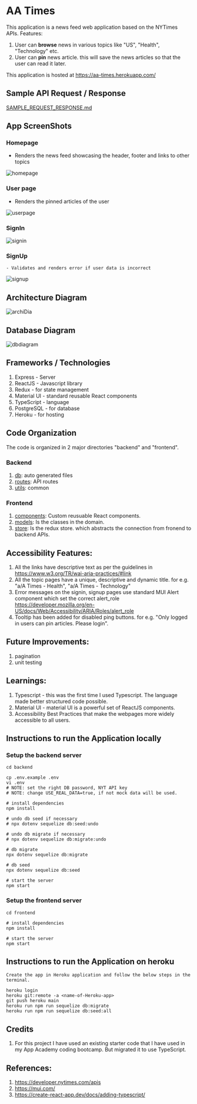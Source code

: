 # AA Times
This application is a news feed web application based on the NYTimes APIs.
Features:
1. User can **browse** news in various topics like "US", "Health", "Technology" etc.
1. User can **pin** news article. this will save the news articles so that the user can read it later.

This application is hosted at https://aa-times.herokuapp.com/

## Sample API Request / Response
[SAMPLE_REQUEST_RESPONSE.md](SAMPLE_REQUEST_RESPONSE.md)

## App ScreenShots

### Homepage

- Renders the news feed showcasing the header, footer and links to other topics

![homepage](https://res.cloudinary.com/dpdawijui/image/upload/v1647765914/screencapture-homepage_compressed_emrrh4.jpg)

### User page

- Renders the pinned articles of the user

![userpage](https://res.cloudinary.com/dpdawijui/image/upload/v1647764862/screencapture-userpage_k3zoqh.png)

### SignIn

![signin](https://res.cloudinary.com/dpdawijui/image/upload/v1647764843/screencapture-signin_nybqbz.png)

### SignUp

    - Validates and renders error if user data is incorrect

![signup](https://res.cloudinary.com/dpdawijui/image/upload/v1647764851/screencapture-signUp_r3kufh.png)


## Architecture Diagram

![archiDia](https://res.cloudinary.com/dpdawijui/image/upload/v1647764981/aa_times_spkv04.jpg)

## Database Diagram
![dbdiagram](https://res.cloudinary.com/dpdawijui/image/upload/v1647763254/AATimes_DB_ujl4su.png)

## Frameworks / Technologies
1. Express - Server
1. ReactJS - Javascript library
1. Redux - for state management
1. Material UI - standard reusable React components
1. TypeScript - language
1. PostgreSQL - for database
1. Heroku - for hosting

## Code Organization
The code is organized in 2 major directories "backend" and "frontend".

### Backend
1. [db](backend/db): auto generated files
1. [routes](backend/routes): API routes
1. [utils](backend/utils): common

### Frontend
1. [components](frontend/components): Custom reusuable React components.
1. [models](frontend/models): Is the classes in the domain.
1. [store](frontend/store): Is the redux store. which abstracts the connection from fronend to backend APIs.


## Accessibility Features:
1. All the links have descriptive text as per the guidelines in https://www.w3.org/TR/wai-aria-practices/#link
1. All the topic pages have a unique, descriptive and dynamic title. for e.g. "a/A Times - Health", "a/A Times - Technology"
1. Error messages on the signin, signup pages use standard MUI Alert component which set the correct alert_role https://developer.mozilla.org/en-US/docs/Web/Accessibility/ARIA/Roles/alert_role
1. Tooltip has been added for disabled ping buttons. for e.g. "Only logged in users can pin articles. Please login".

## Future Improvements:
1. pagination
1. unit testing

## Learnings:
1. Typescript - this was the first time I used Typescript. The language made better structured code possible.
1. Material UI - material UI is a powerful set of ReactJS components.
1. Accessibility Best Practices that make the webpages more widely accessible to all users.

## Instructions to run the Application locally

### Setup the backend server
```
cd backend

cp .env.example .env
vi .env
# NOTE: set the right DB password, NYT API key
# NOTE: change USE_REAL_DATA=true, if not mock data will be used.

# install dependencies
npm install

# undo db seed if necessary
# npx dotenv sequelize db:seed:undo

# undo db migrate if necessary
# npx dotenv sequelize db:migrate:undo

# db migrate
npx dotenv sequelize db:migrate

# db seed
npx dotenv sequelize db:seed

# start the server
npm start
```

### Setup the frontend server

```
cd frontend

# install dependencies
npm install

# start the server
npm start
```

## Instructions to run the Application on heroku

    Create the app in Heroku application and follow the below steps in the terminal.
```
heroku login
heroku git:remote -a <name-of-Heroku-app>
git push heroku main
heroku run npm run sequelize db:migrate
heroku run npm run sequelize db:seed:all
```

## Credits
1. For this project I have used an existing starter code that I have used in my App Academy coding bootcamp. But migrated it to use TypeScript.

## References:
1. https://developer.nytimes.com/apis
1. https://mui.com/
1. https://create-react-app.dev/docs/adding-typescript/
